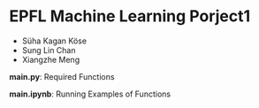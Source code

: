 # EPFL Machine Learning Porject1

- Süha Kagan Köse
- Sung Lin Chan
- Xiangzhe Meng

**main.py**: Required Functions

**main.ipynb**: Running Examples of Functions





